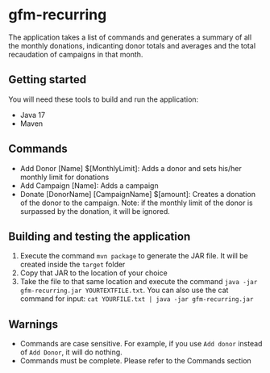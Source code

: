 # gfm-recurring
The application takes a list of commands and generates a summary of all the monthly donations, indicanting donor totals and averages and the total recaudation of campaigns in that month.

## Getting started
You will need these tools to build and run the application:
* Java 17
* Maven

## Commands
* Add Donor [Name] $[MonthlyLimit]: Adds a donor and sets his/her monthly limit for donations
* Add Campaign [Name]: Adds a campaign
* Donate [DonorName] [CampaignName] $[amount]: Creates a donation of the donor to the campaign. Note: if the monthly limit of the donor is surpassed by the donation, it will be ignored.

## Building and testing the application

1. Execute the command `mvn package` to generate the JAR file. It will be created inside the `target` folder
2. Copy that JAR to the location of your choice
3. Take the file to that same location and execute the command `java -jar gfm-recurring.jar YOURTEXTFILE.txt`. You can also use the cat command for input: `cat YOURFILE.txt | java -jar gfm-recurring.jar`

## Warnings

* Commands are case sensitive. For example, if you use `Add donor` instead of `Add Donor`, it will do nothing.
* Commands must be complete. Please refer to the Commands section
